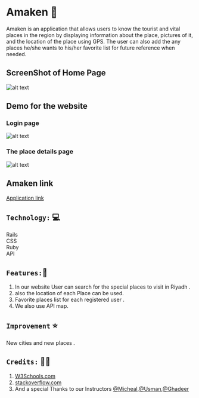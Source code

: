 

 # Amaken  📍
 
 Amaken is an application that allows users to know the tourist and vital places in the region by displaying information about the place, pictures of it, and the location of the place using GPS. The user can also add the any places he/she wants to his/her favorite list for future reference when needed.
 
## ScreenShot of Home Page

![alt text](https://e.top4top.net/p_1222wp5901.jpg)

## Demo for the website

### Login page

![alt text](https://f.top4top.net/p_1222kjhjw1.jpg)

### The place details page 

![alt text](https://d.top4top.net/p_122223kl41.jpg)

## Amaken link 

[Application link](https://vast-springs-81518.herokuapp.com/)


## `Technology:` 💻

Rails<br>
CSS <br>
Ruby<br>
API



## `Features:`🚀

1. In our website User can search for the special places to visit in Riyadh .<br>
2. also the location of each Place can be used. <br>
3. Favorite places list for each registered user .
4. We also use API map.

## `Improvement` ⭐️
 New cities and new places .<br>



## `Credits:` 🙏🏻

1. [W3Schools.com](www.w3schools.com)
2. [stackoverflow.com](www.stackoverflow.com)
3. And a special Thanks to our Instructors [@Micheal](https://github.com/micfin),[@Usman](https://github.com/usmanbashir),[@Ghadeer](https://github.com/ghadeer-x/)
